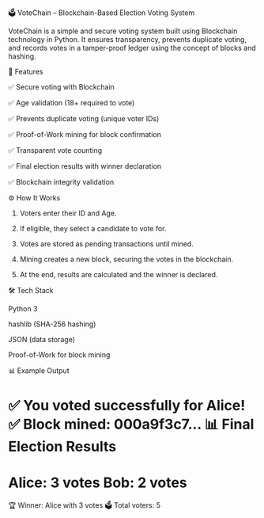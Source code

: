 
🗳️ VoteChain – Blockchain-Based Election Voting System

VoteChain is a simple and secure voting system built using Blockchain technology in Python.
It ensures transparency, prevents duplicate voting, and records votes in a tamper-proof ledger using the concept of blocks and hashing.

🚀 Features

✅ Secure voting with Blockchain

✅ Age validation (18+ required to vote)

✅ Prevents duplicate voting (unique voter IDs)

✅ Proof-of-Work mining for block confirmation

✅ Transparent vote counting

✅ Final election results with winner declaration

✅ Blockchain integrity validation


⚙️ How It Works

1. Voters enter their ID and Age.


2. If eligible, they select a candidate to vote for.


3. Votes are stored as pending transactions until mined.


4. Mining creates a new block, securing the votes in the blockchain.


5. At the end, results are calculated and the winner is declared.



🛠️ Tech Stack

Python 3

hashlib (SHA-256 hashing)

JSON (data storage)

Proof-of-Work for block mining


📊 Example Output

✅ You voted successfully for Alice!
✅ Block mined: 000a9f3c7...
📊 Final Election Results
===============================
Alice: 3 votes
Bob: 2 votes
===============================
🏆 Winner: Alice with 3 votes
🗳️ Total voters: 5
